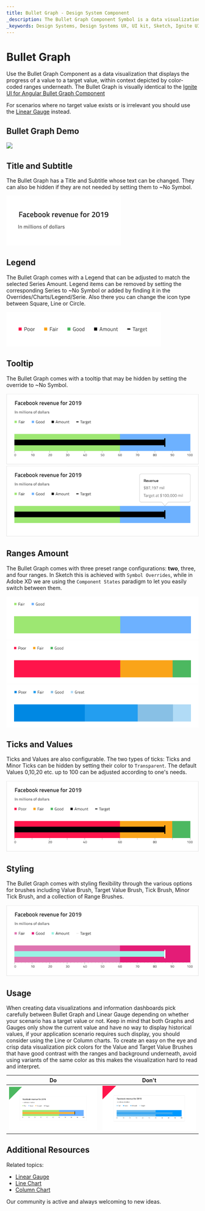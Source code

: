```yaml
---
title: Bullet Graph - Design System Component
_description: The Bullet Graph Component Symbol is a data visualization that displays contextual progress of a value to a target value.
_keywords: Design Systems, Design Systems UX, UI kit, Sketch, Ignite UI for Angular, Sketch to Angular, Sketch to Angular, Angular, Angular Design System, Export code from Sketch, Design Kits for Angular, Sketch HTML, Sketch to HTML, Sketch UI kits
---
```


# Bullet Graph

Use the Bullet Graph Component as a data visualization that displays the progress of a value to a target value, within context depicted by color-coded ranges underneath. The Bullet Graph is visually identical to the [Ignite UI for Angular Bullet Graph Component](https://www.infragistics.com/products/ignite-ui-angular/angular/components/bulletgraph.html)

For scenarios where no target value exists or is irrelevant you should use the [Linear Gauge](linear-gauge.md) instead.

## Bullet Graph Demo

<img class="responsive-img" src="../images/bullet_graph_three_ranges-2.png" srcset="../images/bullet_graph_three_ranges-2@2x.png 2x" />

## Title and Subtitle

The Bullet Graph has a Title and Subtitle whose text can be changed. They can also be hidden if they are not needed by setting them to ~No Symbol.

<img class="responsive-img" src="../images/bullet_graph_title.png" srcset="../images/bullet_graph_title@2x.png 2x" />

## Legend

The Bullet Graph comes with a Legend that can be adjusted to match the selected Series Amount. Legend items can be removed by setting the corresponding Series to ~No Symbol or added by finding it in the Overrides/Charts/Legend/Serie. Also there you can change the icon type between Square, Line or Circle.

<img class="responsive-img" src="../images/bullet_graph_legend.png" srcset="../images/bullet_graph_legend@2x.png 2x" />

## Tooltip

The Bullet Graph comes with a tooltip that may be hidden by setting the override to ~No Symbol.

<img class="responsive-img" src="../images/bullet_graph_tooltip-off.png" srcset="../images/bullet_graph_tooltip-off@2x.png 2x" />
<img class="responsive-img" src="../images/bullet_graph_tooltip-on.png" srcset="../images/bullet_graph_tooltip-on@2x.png 2x" />

## Ranges Amount

The Bullet Graph comes with three preset range configurations: **two**, three, and four ranges. In Sketch this is achieved with `Symbol Overrides`, while in Adobe XD we are using the `Component States` paradigm to let you easily switch between them.

<img class="responsive-img" src="../images/bullet_graph_two_ranges.png" srcset="../images/bullet_graph_two_ranges@2x.png 2x" />
<img class="responsive-img" src="../images/bullet_graph_three_ranges.png" srcset="../images/bullet_graph_three_ranges@2x.png 2x" />
<img class="responsive-img" src="../images/bullet_graph_four_ranges.png" srcset="../images/bullet_graph_four_ranges@2x.png 2x" />

## Ticks and Values

Ticks and Values are also configurable. The two types of ticks: Ticks and Minor Ticks can be hidden by setting their color to `Transparent`. The default Values 0,10,20 etc. up to 100 can be adjusted according to one's needs.

<img class="responsive-img" src="../images/bullet_graph_values.png" srcset="../images/bullet_graph_values@2x.png 2x" />

## Styling

The Bullet Graph comes with styling flexibility through the various options for brushes including Value Brush, Target Value Brush, Tick Brush, Minor Tick Brush, and a collection of Range Brushes.

<img class="responsive-img" src="../images/bullet_graph_styling.png" srcset="../images/bullet_graph_styling@2x.png 2x" />

## Usage

When creating data visualizations and information dashboards pick carefully between Bullet Graph and Linear Gauge depending on whether your scenario has a target value or not. Keep in mind that both Graphs and Gauges only show the current value and have no way to display historical values, if your application scenario requires such display, you should consider using the Line or Column charts. To create an easy on the eye and crisp data visualization pick colors for the Value and Target Value Brushes that have good contrast with the ranges and background underneath, avoid using variants of the same color as this makes the visualization hard to read and interpret.

| Do                                                                                 | Don't                                                                                  |
| ---------------------------------------------------------------------------------- | -------------------------------------------------------------------------------------- |
| <img class="responsive-img" src="../images/bullet_graph_do.png" srcset="../images/bullet_graph_do@2x.png 2x" /> | <img class="responsive-img" src="../images/bullet_graph_dont.png" srcset="../images/bullet_graph_dont@2x.png 2x" /> |

## Additional Resources

Related topics:

- [Linear Gauge](linear-gauge.md)
- [Line Chart](line-chart.md)
- [Column Chart](column-chart.md)
  <div class="divider--half"></div>

Our community is active and always welcoming to new ideas.
